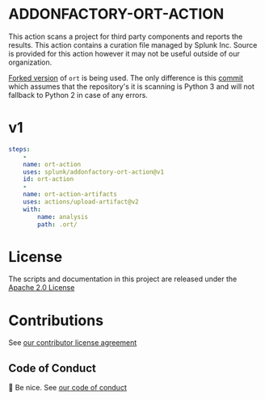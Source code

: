 # ADDONFACTORY-ORT-ACTION

This action scans a project for third party components and reports the results. This action contains a curation file managed by Splunk Inc. Source is provided for this action however it may not be useful outside of our organization.

[Forked version](https://github.com/splunk/ort) of `ort` is being used. The only difference is this [commit](https://github.com/splunk/ort/commit/78a98b8811fb4051dc18010bdda1bf09075bdf37) which assumes that the repository's it is scanning is Python 3 and will not fallback to Python 2 in case of any errors.

# v1

```yaml
steps:
    - 
    name: ort-action
    uses: splunk/addonfactory-ort-action@v1
    id: ort-action
    - 
    name: ort-action-artifacts
    uses: actions/upload-artifact@v2
    with:
        name: analysis
        path: .ort/
```

# License

The scripts and documentation in this project are released under the [Apache 2.0 License](LICENSE)

# Contributions

See [our contributor license agreement](https://github.com/splunk/cla-agreement/blob/main/CLA.md)

## Code of Conduct


:wave: Be nice.  See [our code of conduct](https://github.com/splunk/cla-agreement/blob/main/CODE_OF_CONDUCT.md)
